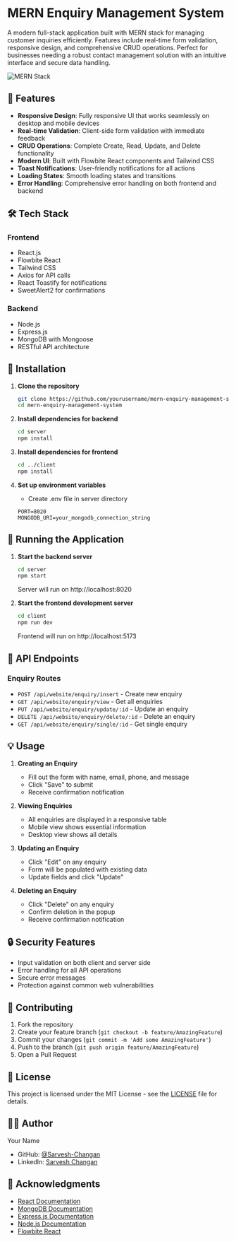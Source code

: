 # MERN Enquiry Management System

A modern full-stack application built with MERN stack for managing customer inquiries efficiently. Features include real-time form validation, responsive design, and comprehensive CRUD operations. Perfect for businesses needing a robust contact management solution with an intuitive interface and secure data handling.

![MERN Stack](https://img.shields.io/badge/Stack-MERN-61DAFB?style=flat-square&logo=mongodb)

## 🚀 Features

- **Responsive Design**: Fully responsive UI that works seamlessly on desktop and mobile devices
- **Real-time Validation**: Client-side form validation with immediate feedback
- **CRUD Operations**: Complete Create, Read, Update, and Delete functionality
- **Modern UI**: Built with Flowbite React components and Tailwind CSS
- **Toast Notifications**: User-friendly notifications for all actions
- **Loading States**: Smooth loading states and transitions
- **Error Handling**: Comprehensive error handling on both frontend and backend

## 🛠️ Tech Stack

### Frontend
- React.js
- Flowbite React
- Tailwind CSS
- Axios for API calls
- React Toastify for notifications
- SweetAlert2 for confirmations

### Backend
- Node.js
- Express.js
- MongoDB with Mongoose
- RESTful API architecture

## 🔧 Installation

1. **Clone the repository**
   ```bash
   git clone https://github.com/yourusername/mern-enquiry-management-system.git
   cd mern-enquiry-management-system
   ```

2. **Install dependencies for backend**
   ```bash
   cd server
   npm install
   ```

3. **Install dependencies for frontend**
   ```bash
   cd ../client
   npm install
   ```

4. **Set up environment variables**
   - Create .env file in server directory
   ```env
   PORT=8020
   MONGODB_URI=your_mongodb_connection_string
   ```

## 🚀 Running the Application

1. **Start the backend server**
   ```bash
   cd server
   npm start
   ```
   Server will run on http://localhost:8020

2. **Start the frontend development server**
   ```bash
   cd client
   npm run dev
   ```
   Frontend will run on http://localhost:5173

## 📱 API Endpoints

### Enquiry Routes
- `POST /api/website/enquiry/insert` - Create new enquiry
- `GET /api/website/enquiry/view` - Get all enquiries
- `PUT /api/website/enquiry/update/:id` - Update an enquiry
- `DELETE /api/website/enquiry/delete/:id` - Delete an enquiry
- `GET /api/website/enquiry/single/:id` - Get single enquiry

## 💡 Usage

1. **Creating an Enquiry**
   - Fill out the form with name, email, phone, and message
   - Click "Save" to submit
   - Receive confirmation notification

2. **Viewing Enquiries**
   - All enquiries are displayed in a responsive table
   - Mobile view shows essential information
   - Desktop view shows all details

3. **Updating an Enquiry**
   - Click "Edit" on any enquiry
   - Form will be populated with existing data
   - Update fields and click "Update"

4. **Deleting an Enquiry**
   - Click "Delete" on any enquiry
   - Confirm deletion in the popup
   - Receive confirmation notification

## 🔒 Security Features

- Input validation on both client and server side
- Error handling for all API operations
- Secure error messages
- Protection against common web vulnerabilities

## 🤝 Contributing

1. Fork the repository
2. Create your feature branch (`git checkout -b feature/AmazingFeature`)
3. Commit your changes (`git commit -m 'Add some AmazingFeature'`)
4. Push to the branch (`git push origin feature/AmazingFeature`)
5. Open a Pull Request

## 📝 License

This project is licensed under the MIT License - see the [LICENSE](LICENSE) file for details.

## 👨‍💻 Author

Your Name
- GitHub: [@Sarvesh-Changan](https://github.com/Sarvesh-Changan/Enquiry-Form.git)
- LinkedIn: [Sarvesh Changan](https://www.linkedin.com/in/sarvesh-changan-600842311/)

## 🙏 Acknowledgments

- [React Documentation](https://reactjs.org/)
- [MongoDB Documentation](https://docs.mongodb.com/)
- [Express.js Documentation](https://expressjs.com/)
- [Node.js Documentation](https://nodejs.org/)
- [Flowbite React](https://flowbite-react.com/)
